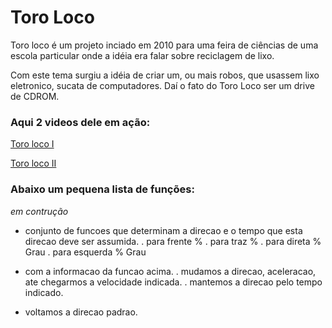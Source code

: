 # Toro Loco
Toro loco é um projeto inciado em 2010 para uma feira de ciências de uma escola particular onde a idéia era falar sobre reciclagem de lixo.

Com este tema surgiu a idéia de criar um, ou mais robos, que usassem lixo eletronico, sucata de computadores. Daí o fato do Toro Loco ser um drive de CDROM.

### Aqui 2 videos dele em ação:

[Toro loco I](https://www.youtube.com/watch?v=DjCpUaYMejY)

[Toro loco II](https://www.youtube.com/watch?v=oX2ZpM0zm3Y)


### Abaixo um pequena lista de funções:

_em contrução_

* conjunto de funcoes que determinam a direcao e o tempo que esta direcao deve ser assumida.
	. para frente %
	. para traz %
	. para direta % Grau
	. para esquerda % Grau

* com a informacao da funcao acima.
	. mudamos a direcao, aceleracao, ate chegarmos a velocidade indicada.
	. mantemos a direcao pelo tempo indicado.

* voltamos a direcao padrao.

